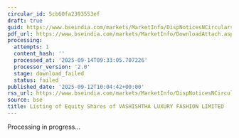 ```yaml
---
circular_id: 5cb60fa2393553ef
draft: true
guid: https://www.bseindia.com/markets/MarketInfo/DispNoticesNCirculars.aspx?Noticeid={D0094B52-80CE-424D-B108-2A6E48228A06}&noticeno=20250912-49&dt=09/12/2025&icount=49&totcount=103&flag=0
pdf_url: https://www.bseindia.com/markets/MarketInfo/DownloadAttach.aspx?id=20250912-49&attachedId=
processing:
  attempts: 1
  content_hash: ''
  processed_at: '2025-09-14T09:33:05.707226'
  processor_version: '2.0'
  stage: download_failed
  status: failed
published_date: '2025-09-12T10:04:42+00:00'
rss_url: https://www.bseindia.com/markets/MarketInfo/DispNoticesNCirculars.aspx?Noticeid={D0094B52-80CE-424D-B108-2A6E48228A06}&noticeno=20250912-49&dt=09/12/2025&icount=49&totcount=103&flag=0
source: bse
title: Listing of Equity Shares of VASHISHTHA LUXURY FASHION LIMITED
---
```


Processing in progress...